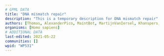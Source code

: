 ```yaml
---
# GPML DATA
title: "DNA mismatch repair"
description: "This is a temporary description for DNA mismatch repair"
authors: [Thomas, AlexanderPico, MaintBot, MartijnVanIersel, Khanspers, Egonw, Eweitz]
organisms: [Homo sapiens]
# ADDITIONAL DATA
last-edited: 2021-05-22
communities: []
wpid: "WP531"
---
```

